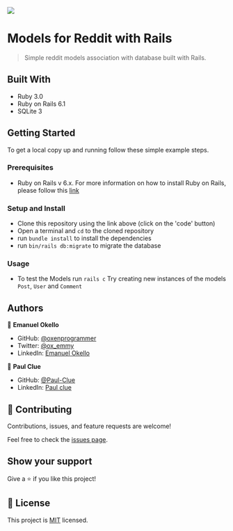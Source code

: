 ![](https://img.shields.io/badge/Microverse-blueviolet)

# Models for Reddit with Rails

> Simple reddit models association with database built with Rails.

## Built With

- Ruby 3.0
- Ruby on Rails 6.1
- SQLite 3


## Getting Started

To get a local copy up and running follow these simple example steps.

### Prerequisites

- Ruby on Rails v 6.x. For more information on how to install Ruby on Rails, please follow this [link](https://guides.rubyonrails.org/getting_started.html)

### Setup and Install

- Clone this repository using the link above (click on the 'code' button)
- Open a terminal and `cd` to the cloned repository
- run `bundle install` to install the dependencies
- run `bin/rails db:migrate` to migrate the database

### Usage

- To test the Models run `rails c`
Try creating new instances of the models `Post`, `User` and `Comment`


## Authors

👤 **Emanuel Okello**

- GitHub: [@oxenprogrammer](https://github.com/oxenprogrammer)
- Twitter: [@ox_emmy](https://twitter.com/ox_emmy)
- LinkedIn: [Emanuel Okello](https://www.linkedin.com/in/emanuel-okello/)

👤 **Paul Clue**

- GitHub: [@Paul-Clue](https://github.com/Paul-Clue/)
- LinkedIn: [Paul clue](https://www.linkedin.com/in/paul-clue-5136a01b1/)

## 🤝 Contributing

Contributions, issues, and feature requests are welcome!

Feel free to check the [issues page](https://github.com/Paul-Clue/micro-reddit/issues).

## Show your support

Give a ⭐️ if you like this project!

## 📝 License

This project is [MIT](LICENSE) licensed.
